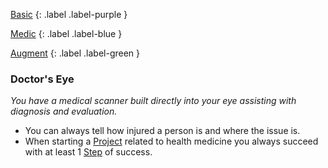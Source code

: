 
[Basic](Game/Basic-List)
{: .label .label-purple }

[Medic](Game/Medic)
{: .label .label-blue }

[Augment](Game/Augment-List)
{: .label .label-green }
### Doctor's Eye
*You have a medical scanner built directly into your eye assisting with diagnosis and evaluation.*
* You can always tell how injured a person is and where the issue is.
* When starting a [Project](Game/Core/Skills#Project) related to health medicine you always succeed with at least 1 [Step](Game/Core/Skills#Step) of success.

